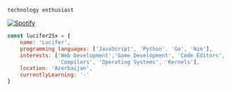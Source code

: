 ```technology enthusiast```

[![Spotify](https://novatorem2-eight.vercel.app/api/spotify?background_color=121119&border_color=117c37)](https://open.spotify.com/user/313t7lfxv5rtjbydqcdfo6ww54pa)

```javascript
const lucifer25x = {
    name: 'Lucifer',
    programming_languages: ['JavaScript', 'Python'. 'Go', 'Nim'],
    interests: ['Web Development','Game Development', 'Code Editors',
                'Compilers', 'Operating Systems', 'Kernels'],
    location: 'Azerbaijan',
    currentlyLearning: '-'
}
```
